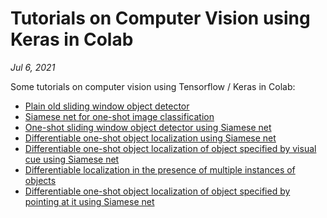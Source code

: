 # Tutorials on Computer Vision using Keras in Colab
*Jul 6, 2021*

Some tutorials on computer vision using Tensorflow / Keras in Colab:

- [Plain old sliding window object detector](https://colab.research.google.com/drive/1cAWKGPeFiXl4krIAEe24cVKeYNo_yAsW?usp=sharing)
- [Siamese net for one-shot image classification](https://colab.research.google.com/drive/1xizq12Kw0O4bVyf5zGLUszsRqWj6QwcE?usp=sharing)
- [One-shot sliding window object detector using Siamese net](https://colab.research.google.com/drive/1Wp-DZlgoNulS-sHneIX5kgSyVB26p_Mi?usp=sharing)
- [Differentiable one-shot object localization using Siamese net](https://colab.research.google.com/drive/1AGsrzDP1XXDgQrmRlYwx5xX4dWCRIUUP?usp=sharing)
- [Differentiable one-shot object localization of object specified by visual cue using Siamese net](https://colab.research.google.com/drive/1DSLi4Y7jWtl7YxO5hHSc-ojXRLm8stjm?usp=sharing)
- [Differentiable localization in the presence of multiple instances of objects](https://colab.research.google.com/drive/1fuxmgMBrvsOcA4_7uKgHWxhPORMuxmoj?usp=sharing)
- [Differentiable one-shot object localization of object specified by pointing at it using Siamese net](https://colab.research.google.com/drive/1e_kISZeC21PDpNaMvEaYkZmjq4ZWF-xy?usp=sharing)